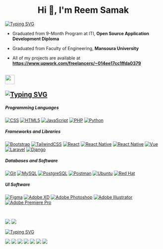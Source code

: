 <h1 align="center">Hi 👋, I'm Reem Samak</h1>

[![Typing SVG](https://readme-typing-svg.herokuapp.com?lines=Frontend+Developer)](https://git.io/typing-svg)

- Graduated from 9-Month Program at ITI, **Open Source Application Development Diploma**

- Graduated from Faculty of Engineering, **Mansoura University**

- All of my projects are available at **https://www.upwork.com/freelancers/~014ee17cc1ffda0379**

<h2><img src = "https://media2.giphy.com/media/QssGEmpkyEOhBCb7e1/giphy.gif?cid=ecf05e47a0n3gi1bfqntqmob8g9aid1oyj2wr3ds3mg700bl&rid=giphy.gif" width ="30"></f2> 

[![Typing SVG](https://readme-typing-svg.herokuapp.com?lines=My+Skills)](https://git.io/typing-svg)

##### Programming Languages

<p>
    <a href="#"><img alt="CSS" src="https://img.shields.io/static/v1?style=for-the-badge&message=CSS3&color=222222&logo=CSS3&logoColor=1572B6&label="></a>
    <a href="#"><img alt="HTML5" src="https://img.shields.io/static/v1?style=for-the-badge&message=HTML5&color=222222&logo=HTML5&logoColor=E34F26&label="></a>
    <a href="#"><img alt="JavaScript" src="https://img.shields.io/static/v1?style=for-the-badge&message=JavaScript&color=222222&logo=JavaScript&logoColor=F7DF1E&label="></a>
    <a href="#"><img alt="PHP" src="https://img.shields.io/static/v1?style=for-the-badge&message=PHP&color=222222&logo=PHP&logoColor=777BB4&label="></a>
    <a href="#"><img alt="Python" src="https://img.shields.io/static/v1?style=for-the-badge&message=Python&color=222222&logo=Python&logoColor=3776AB&label="></a>
</p>

##### Frameworks and Libraries

<p>
    <a href="#"><img alt="Bootstrap" src="https://img.shields.io/badge/Bootstrap-2c292d?style=for-the-badge&message=Bootstrap&color=222222&logo=Bootstrap&logoColor=7952B3&label="></a>
    <a href="#"><img alt="TailwindCSS" src="https://img.shields.io/static/v1?style=for-the-badge&message=Tailwind+CSS&color=222222&logo=Tailwind+CSS&logoColor=06B6D4&label="></a>
    <a href="#"><img alt="React" src="https://img.shields.io/static/v1?style=for-the-badge&message=React&color=222222&logo=React&logoColor=61DAFB&label="></a>
    <a href="#"><img alt="React Native" src="https://img.shields.io/badge/React_Native-2c292d?style=for-the-badge&message=React&color=222222&logo=React&logoColor=61DAFB&label="></a>
      <a href="#"><img alt="React Native" src="https://img.shields.io/badge/React_Native-2c292d?style=for-the-badge&message=React&color=222222&logo=React&logoColor=61DAFB&label="></a>
    <a href="#"><img alt="Vue" src="https://img.shields.io/static/v1?style=for-the-badge&message=Vue.js&color=222222&logo=Vue.js&logoColor=4FC08D&label="></a>
    <a href="#"><img alt="Laravel" src="https://img.shields.io/static/v1?style=for-the-badge&message=Laravel&color=222222&logo=Laravel&logoColor=FF2D20&label="></a>
    <a href="#"><img alt="Django" src="https://img.shields.io/static/v1?style=for-the-badge&message=Django&color=222222&logo=Django&logoColor=092E20&label="></a>
</p>

##### Databases and Software

<p>
    <a href="#"><img alt="Git" src="https://img.shields.io/static/v1?style=for-the-badge&message=Git&color=222222&logo=Git&logoColor=F05032&label="></a>
    <a href="#"><img alt="MySQL" src="https://img.shields.io/static/v1?style=for-the-badge&message=MySQL&color=222222&logo=MySQL&logoColor=4479A1&label="></a>
    <a href="#"><img alt="PostgreSQL" src="https://img.shields.io/static/v1?style=for-the-badge&message=PostgreSQL&color=222222&logo=PostgreSQL&logoColor=4169E1&label="></a>
    <a href="#"><img alt="Postman" src="https://img.shields.io/static/v1?style=for-the-badge&message=Postman&color=222222&logo=Postman&logoColor=FF6C37&label="></a>
    <a href="#"><img alt="Ubuntu" src="https://img.shields.io/static/v1?style=for-the-badge&message=Ubuntu&color=222222&logo=Ubuntu&logoColor=E95420&label="></a>
    <a href="#"><img alt="Red Hat" src="https://img.shields.io/static/v1?style=for-the-badge&message=Red+Hat&color=222222&logo=Red+Hat&logoColor=EE0000&label="></a>
</p>

##### UI Software

<p>
    <a href="#"><img alt="Figma" src="https://img.shields.io/static/v1?style=for-the-badge&message=Figma&color=222222&logo=Figma&logoColor=F24E1E&label="></a>
    <a href="#"><img alt="Adobe XD" src="https://img.shields.io/static/v1?style=for-the-badge&message=Adobe+XD&color=222222&logo=Adobe+XD&logoColor=FF61F6&label="></a>
    <a href="#"><img alt="Adobe Photoshop" src="https://img.shields.io/static/v1?style=for-the-badge&message=Adobe+Photoshop&color=222222&logo=Adobe+Photoshop&logoColor=31A8FF&label="></a>
    <a href="#"><img alt="Adobe Illustrator" src="https://img.shields.io/static/v1?style=for-the-badge&message=Adobe+Illustrator&color=222222&logo=Adobe+Illustrator&logoColor=FF9A00&label="></a>
    <a href="#"><img alt="Adobe Premiere Pro" src="https://img.shields.io/static/v1?style=for-the-badge&message=Adobe+Premiere+Pro&color=222222&logo=Adobe+Premiere+Pro&logoColor=9999FF&label="></a>
</p>
<br>

![](http://github-profile-summary-cards.vercel.app/api/cards/most-commit-language?username=reemadelsamak&theme=github_dark) 
![](https://github-readme-stats.vercel.app/api?username=reemadelsamak&show_icons=true&theme=github_dark)

[![Typing SVG](https://readme-typing-svg.herokuapp.com?lines=Connect+with+me)](https://git.io/typing-svg)

<p>
  <a href="https://www.upwork.com/freelancers/~014ee17cc1ffda0379"><img src="https://img.shields.io/static/v1?style=for-the-badge&message=Upwork&color=222222&logo=Upwork&logoColor=6FDA44&label="/></a>
  <a href="https://www.linkedin.com/in/reemadelsamak/"><img src="https://img.shields.io/static/v1?style=for-the-badge&message=LinkedIn&color=222222&logo=LinkedIn&logoColor=0A66C2&label="/></a>
  <a href="https://www.dribbble.com/reemadelsamak/"><img src="https://img.shields.io/static/v1?style=for-the-badge&message=Dribbble&color=222222&logo=Dribbble&logoColor=ea4c89&label="/></a>
      <a href="https://www.behance.net/reemadelsamak/"><img src="https://img.shields.io/static/v1?style=for-the-badge&message=Behance&color=222222&logo=Behance&logoColor=1769FF&label="/></a>
  <a href="https://www.facebook.com/reemadelsamak/"><img src="https://img.shields.io/static/v1?style=for-the-badge&message=Facebook&color=222222&logo=Facebook&logoColor=1877F2&label="/></a>
  <a href="https://www.twitter.com/reemadelsamak/"><img src="https://img.shields.io/static/v1?style=for-the-badge&message=Twitter&color=222222&logo=Twitter&logoColor=1DA1F2&label="/></a>
  <a href="mailto:reemadelsamak@gmail.com"><img src="https://img.shields.io/static/v1?style=for-the-badge&message=Gmail&color=222222&logo=Gmail&logoColor=EA4335&label="/></a>
</p>
<br>
